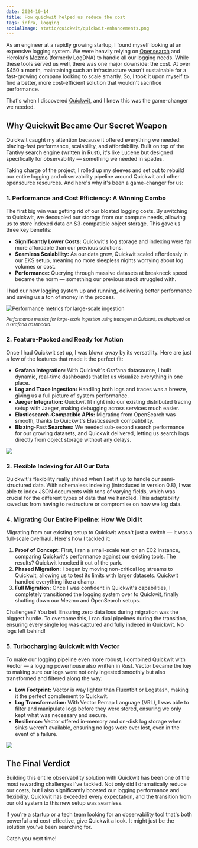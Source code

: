 ```yaml
---
date: 2024-10-14
title: How quickwit helped us reduce the cost
tags: infra, logging
socialImage: static/quickwit/quickwit-enhancements.png
---
```


As an engineer at a rapidly growing startup, I found myself looking at an expensive logging system. We were heavily relying on [Opensearch](https://aws.amazon.com/opensearch-service/) and Heroku's [Mezmo](https://www.mezmo.com/) (formerly LogDNA) to handle all our logging needs. While these tools served us well, there was one major downside: the cost. At over $450 a month, maintaining such an infrastructure wasn't sustainable for a fast-growing company looking to scale smartly. So, I took it upon myself to find a better, more cost-efficient solution that wouldn't sacrifice performance.

That's when I discovered [Quickwit](https://quickwit.io/), and I knew this was the game-changer we needed.

## Why Quickwit Became Our Secret Weapon

Quickwit caught my attention because it offered everything we needed: blazing-fast performance, scalability, and affordability. Built on top of the Tantivy search engine (written in Rust), it's like Lucene but designed specifically for observability — something we needed in spades.

Taking charge of the project, I rolled up my sleeves and set out to rebuild our entire logging and observability pipeline around Quickwit and other opensource resources. And here's why it's been a game-changer for us:

### 1. Performance and Cost Efficiency: A Winning Combo

The first big win was getting rid of our bloated logging costs. By switching to Quickwit, we decoupled our storage from our compute needs, allowing us to store indexed data on S3-compatible object storage. This gave us three key benefits:

- **Significantly Lower Costs:** Quickwit's log storage and indexing were far more affordable than our previous solutions.
- **Seamless Scalability:** As our data grew, Quickwit scaled effortlessly in our EKS setup, meaning no more sleepless nights worrying about log volumes or cost.
- **Performance:** Querying through massive datasets at breakneck speed became the norm — something our previous stack struggled with.

I had our new logging system up and running, delivering better performance and saving us a ton of money in the process.

<div style={{ textAlign: "center", marginBottom: "1em" }}>
  <img src="static/quickwit/prom-metrics-for-qw.webp" alt="Performance metrics for large-scale ingestion" style={{ maxWidth: "100%" }} />
  <p style={{ fontStyle: "italic !important", fontSize: "smaller", color: "#666", marginTop: "0.5em" }}>
    <em><small>Performance metrics for large-scale ingestion using tracegen in Quickwit, as displayed on a Grafana dashboard.</small></em>
  </p>
</div>

### 2. Feature-Packed and Ready for Action

Once I had Quickwit set up, I was blown away by its versatility. Here are just a few of the features that made it the perfect fit:

- **Grafana Integration:** With Quickwit's Grafana datasource, I built dynamic, real-time dashboards that let us visualize everything in one place.
- **Log and Trace Ingestion:** Handling both logs and traces was a breeze, giving us a full picture of system performance.
- **Jaeger Integration:** Quickwit fit right into our existing distributed tracing setup with Jaeger, making debugging across services much easier.
- **Elasticsearch-Compatible APIs:** Migrating from OpenSearch was smooth, thanks to Quickwit's Elasticsearch compatibility.
- **Blazing-Fast Searches:** We needed sub-second search performance for our growing datasets, and Quickwit delivered, letting us search logs directly from object storage without any delays.

![](static/quickwit/quickwit-enhancements.png)

### 3. Flexible Indexing for All Our Data

Quickwit's flexibility really shined when I set it up to handle our semi-structured data. With schemaless indexing (introduced in version 0.8), I was able to index JSON documents with tons of varying fields, which was crucial for the different types of data that we handled. This adaptability saved us from having to restructure or compromise on how we log data.

### 4. Migrating Our Entire Pipeline: How We Did It

Migrating from our existing setup to Quickwit wasn't just a switch — it was a full-scale overhaul. Here's how I tackled it:

1. **Proof of Concept:** First, I ran a small-scale test on an EC2 instance, comparing Quickwit's performance against our existing tools. The results? Quickwit knocked it out of the park.
2. **Phased Migration:** I began by moving non-critical log streams to Quickwit, allowing us to test its limits with larger datasets. Quickwit handled everything like a champ.
3. **Full Migration:** Once I was confident in Quickwit's capabilities, I completely transitioned the logging system over to Quickwit, finally shutting down our Mezmo and OpenSearch setups.

Challenges? You bet. Ensuring zero data loss during migration was the biggest hurdle. To overcome this, I ran dual pipelines during the transition, ensuring every single log was captured and fully indexed in Quickwit. No logs left behind!

### 5. Turbocharging Quickwit with Vector

To make our logging pipeline even more robust, I combined Quickwit with Vector — a logging powerhouse also written in Rust. Vector became the key to making sure our logs were not only ingested smoothly but also transformed and filtered along the way:

- **Low Footprint:** Vector is way lighter than Fluentbit or Logstash, making it the perfect complement to Quickwit.
- **Log Transformation:** With Vector Remap Language (VRL), I was able to filter and manipulate logs before they were stored, ensuring we only kept what was necessary and secure.
- **Resilience:** Vector offered in-memory and on-disk log storage when sinks weren't available, ensuring no logs were ever lost, even in the event of a failure.

![](static/quickwit/vector-add-ons.webp)

## The Final Verdict

Building this entire observability solution with Quickwit has been one of the most rewarding challenges I've tackled. Not only did I dramatically reduce our costs, but I also significantly boosted our logging performance and flexibility. Quickwit has exceeded every expectation, and the transition from our old system to this new setup was seamless.

If you're a startup or a tech team looking for an observability tool that's both powerful and cost-effective, give Quickwit a look. It might just be the solution you've been searching for.

Catch you next time!
